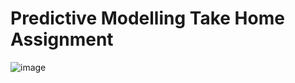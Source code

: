 # Predictive Modelling Take Home Assignment





![image](https://user-images.githubusercontent.com/41071502/133360773-d421f9ee-dae2-4fec-abb1-1ccce424f498.png)
